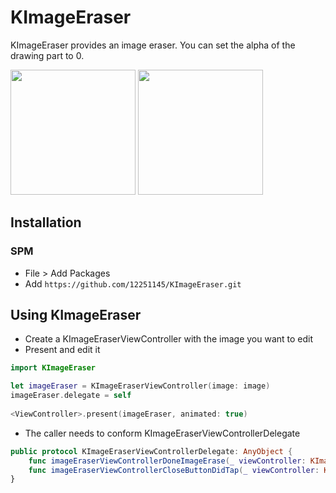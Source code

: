 # KImageEraser

KImageEraser provides an image eraser. You can set the alpha of the drawing part to 0.

<img src="https://user-images.githubusercontent.com/96657571/230561252-4e0cb217-7e00-4662-87e1-b5eeedfecfd5.png" width="200"> <img src="https://user-images.githubusercontent.com/96657571/230561242-e9ba9085-f65f-45ed-9791-11ff1b4636d7.png" width="200">

## Installation

### SPM

- File > Add Packages
- Add `https://github.com/12251145/KImageEraser.git`

## Using KImageEraser

- Create a KImageEraserViewController with the image you want to edit
- Present and edit it

```swift
import KImageEraser

let imageEraser = KImageEraserViewController(image: image)
imageEraser.delegate = self
        
<ViewController>.present(imageEraser, animated: true)
```

- The caller needs to conform KImageEraserViewControllerDelegate

```swift
public protocol KImageEraserViewControllerDelegate: AnyObject {
    func imageEraserViewControllerDoneImageErase(_ viewController: KImageEraserViewController, image: UIImage)
    func imageEraserViewControllerCloseButtonDidTap(_ viewController: KImageEraserViewController)
}
```
